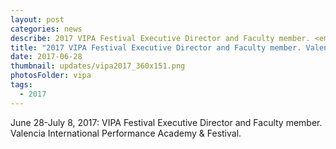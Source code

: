```yaml
---
layout: post
categories: news
describe: 2017 VIPA Festival Executive Director and Faculty member. <em>soliloquios del viento</em> performed by Ensemble Interface.
title: "2017 VIPA Festival Executive Director and Faculty member. Valencia International Performance Academy & Festival."
date: 2017-06-28
thumbnail: updates/vipa2017_360x151.png
photosFolder: vipa
tags:
  - 2017
---
```


June 28-July 8, 2017: VIPA Festival Executive Director and Faculty member. Valencia International Performance Academy & Festival.
